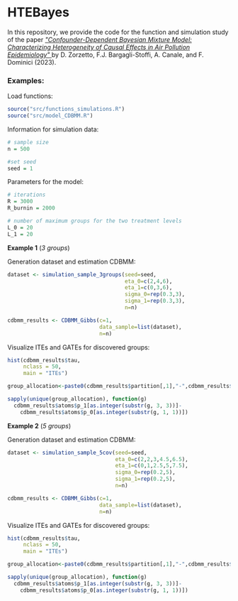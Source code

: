 # HTEBayes

In this repository, we provide the code for the function and simulation study of the paper <a href=https://arxiv.org/abs/2302.11656>_"Confounder-Dependent Bayesian Mixture Model: Characterizing Heterogeneity of Causal Effects in Air Pollution Epidemiology"_ </a> by D. Zorzetto, F.J. Bargagli-Stoffi, A. Canale, and F. Dominici (2023). 

### Examples:

Load functions:
```R
source("src/functions_simulations.R")
source("src/model_CDBMM.R")
```
Information for simulation data:
```R
# sample size
n = 500

#set seed
seed = 1
```
Parameters for the model:
```R
# iterations
R = 3000
R_burnin = 2000

# number of maximum groups for the two treatment levels
L_0 = 20
L_1 = 20
```

**Example 1** (*3 groups*)

Generation dataset and estimation CDBMM:
```R
dataset <- simulation_sample_3groups(seed=seed,
                                     eta_0=c(2,4,6),
                                     eta_1=c(0,3,6),
                                     sigma_0=rep(0.3,3),
                                     sigma_1=rep(0.3,3),
                                     n=n)

cdbmm_results <- CDBMM_Gibbs(c=1,
                             data_sample=list(dataset),
                             n=n)
```

Visualize ITEs and GATEs for discovered groups:
```R
hist(cdbmm_results$tau,
     nclass = 50,
     main = "ITEs")

group_allocation<-paste0(cdbmm_results$partition[,1],"-",cdbmm_results$partition[,1])

sapply(unique(group_allocation), function(g) 
  cdbmm_results$atoms$p_1[as.integer(substr(g, 3, 3))]-
    cdbmm_results$atoms$p_0[as.integer(substr(g, 1, 1))])
```

**Example 2** (*5 groups*)

Generation dataset and estimation CDBMM:
```R
dataset <- simulation_sample_5cov(seed=seed,
                                  eta_0=c(2,2,3,4.5,6.5),
                                  eta_1=c(0,1,2.5,5,7.5),
                                  sigma_0=rep(0.2,5),
                                  sigma_1=rep(0.2,5),
                                  n=n)

cdbmm_results <- CDBMM_Gibbs(c=1,
                             data_sample=list(dataset),
                             n=n)
```
Visualize ITEs and GATEs for discovered groups:
```R
hist(cdbmm_results$tau,
     nclass = 50,
     main = "ITEs")

group_allocation<-paste0(cdbmm_results$partition[,1],"-",cdbmm_results$partition[,1])

sapply(unique(group_allocation), function(g) 
  cdbmm_results$atoms$p_1[as.integer(substr(g, 3, 3))]-
    cdbmm_results$atoms$p_0[as.integer(substr(g, 1, 1))])
```
